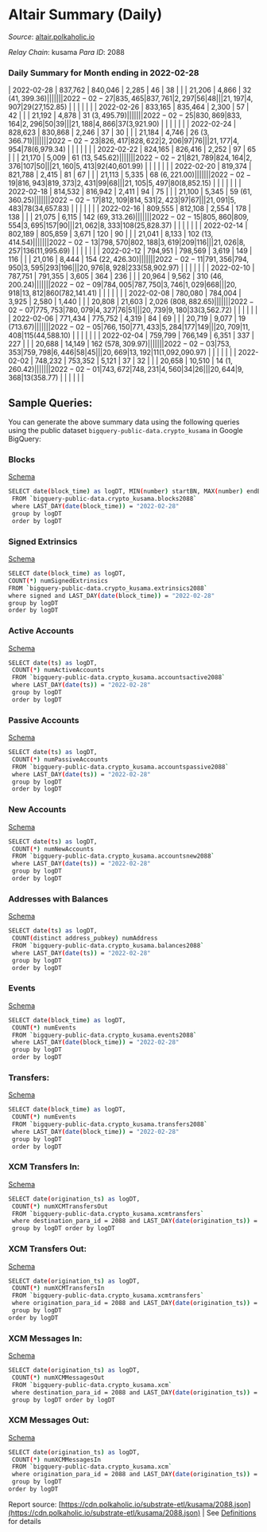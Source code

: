 # Altair Summary (Daily)

_Source_: [altair.polkaholic.io](https://altair.polkaholic.io)

*Relay Chain*: kusama
*Para ID*: 2088



### Daily Summary for Month ending in 2022-02-28


| 2022-02-28 | 837,762 | 840,046 | 2,285 | 46 | 38 |  |  | 21,206 | 4,866 | 32 ($41,399.36) |   |   |  |  |  |
| 2022-02-27 | 835,465 | 837,761 | 2,297 | 56 | 48 |  |  | 21,197 | 4,907 | 29 ($27,152.85) |   |   |  |  |  |
| 2022-02-26 | 833,165 | 835,464 | 2,300 | 57 | 42 |  |  | 21,192 | 4,878 | 31 ($3,495.79) |   |   |  |  |  |
| 2022-02-25 | 830,869 | 833,164 | 2,296 | 50 | 39 |  |  | 21,188 | 4,866 | 37 ($3,921.90) |   |   |  |  |  |
| 2022-02-24 | 828,623 | 830,868 | 2,246 | 37 | 30 |  |  | 21,184 | 4,746 | 26 ($3,366.71) |   |   |  |  |  |
| 2022-02-23 | 826,417 | 828,622 | 2,206 | 97 | 76 |  |  | 21,177 | 4,954 | 78 ($6,979.34) |   |   |  |  |  |
| 2022-02-22 | 824,165 | 826,416 | 2,252 | 97 | 65 |  |  | 21,170 | 5,009 | 61 ($13,545.62) |   |   |  |  |  |
| 2022-02-21 | 821,789 | 824,164 | 2,376 | 107 | 50 |  |  | 21,160 | 5,413 | 92 ($40,601.99) |   |   |  |  |  |
| 2022-02-20 | 819,374 | 821,788 | 2,415 | 81 | 67 |  |  | 21,113 | 5,335 | 68 ($6,221.00) |   |   |  |  |  |
| 2022-02-19 | 816,943 | 819,373 | 2,431 | 99 | 68 |  |  | 21,105 | 5,497 | 80 ($8,852.15) |   |   |  |  |  |
| 2022-02-18 | 814,532 | 816,942 | 2,411 | 94 | 75 |  |  | 21,100 | 5,345 | 59 ($61,360.25) |   |   |  |  |  |
| 2022-02-17 | 812,109 | 814,531 | 2,423 | 97 | 67 |  |  | 21,091 | 5,483 | 78 ($34,657.83) |   |   |  |  |  |
| 2022-02-16 | 809,555 | 812,108 | 2,554 | 178 | 138 |  |  | 21,075 | 6,115 | 142 ($69,313.26) |   |   |  |  |  |
| 2022-02-15 | 805,860 | 809,554 | 3,695 | 157 | 90 |  |  | 21,062 | 8,333 | 108 ($25,828.37) |   |   |  |  |  |
| 2022-02-14 | 802,189 | 805,859 | 3,671 | 120 | 90 |  |  | 21,041 | 8,133 | 102 ($13,414.54) |   |   |  |  |  |
| 2022-02-13 | 798,570 | 802,188 | 3,619 | 209 | 116 |  |  | 21,026 | 8,257 | 136 ($11,995.69) |   |   |  |  |  |
| 2022-02-12 | 794,951 | 798,569 | 3,619 | 149 | 116 |  |  | 21,016 | 8,444 | 154 ($22,426.30) |   |   |  |  |  |
| 2022-02-11 | 791,356 | 794,950 | 3,595 | 293 | 196 |  |  | 20,976 | 8,928 | 233 ($58,902.97) |   |   |  |  |  |
| 2022-02-10 | 787,751 | 791,355 | 3,605 | 364 | 236 |  |  | 20,964 | 9,562 | 310 ($46,200.24) |   |   |  |  |  |
| 2022-02-09 | 784,005 | 787,750 | 3,746 | 1,029 | 668 |  |  | 20,918 | 13,812 | 860 ($782,141.41) |   |   |  |  |  |
| 2022-02-08 | 780,080 | 784,004 | 3,925 | 2,580 | 1,440 |  |  | 20,808 | 21,603 | 2,026 ($808,882.65) |   |   |  |  |  |
| 2022-02-07 | 775,753 | 780,079 | 4,327 | 76 | 51 |  |  | 20,739 | 9,180 | 33 ($3,562.72) |   |   |  |  |  |
| 2022-02-06 | 771,434 | 775,752 | 4,319 | 84 | 69 |  |  | 20,719 | 9,077 | 19 ($713.67) |   |   |  |  |  |
| 2022-02-05 | 766,150 | 771,433 | 5,284 | 177 | 149 |  |  | 20,709 | 11,408 | 115 ($44,588.10) |   |   |  |  |  |
| 2022-02-04 | 759,799 | 766,149 | 6,351 | 337 | 227 |  |  | 20,688 | 14,149 | 162 ($578,309.97) |   |   |  |  |  |
| 2022-02-03 | 753,353 | 759,798 | 6,446 | 58 | 45 |  |  | 20,669 | 13,192 | 11 ($1,092,090.97) |   |   |  |  |  |
| 2022-02-02 | 748,232 | 753,352 | 5,121 | 37 | 32 |  |  | 20,658 | 10,510 | 14 ($1,260.42) |   |   |  |  |  |
| 2022-02-01 | 743,672 | 748,231 | 4,560 | 34 | 26 |  |  | 20,644 | 9,368 | 13 ($358.77) |   |   |  |  |  |

## Sample Queries:
You can generate the above summary data using the following queries using the public dataset `bigquery-public-data.crypto_kusama` in Google BigQuery:


### Blocks 

[Schema](https://github.com/colorfulnotion/substrate-etl/blob/main/schema/blocks.json)

```bash
SELECT date(block_time) as logDT, MIN(number) startBN, MAX(number) endBN, COUNT(*) numBlocks 
 FROM `bigquery-public-data.crypto_kusama.blocks2088`  
 where LAST_DAY(date(block_time)) = "2022-02-28" 
 group by logDT 
 order by logDT
```

### Signed Extrinsics 

[Schema](https://github.com/colorfulnotion/substrate-etl/blob/main/schema/extrinsics.json)

```bash
SELECT date(block_time) as logDT, 
COUNT(*) numSignedExtrinsics 
FROM `bigquery-public-data.crypto_kusama.extrinsics2088`  
where signed and LAST_DAY(date(block_time)) = "2022-02-28" 
group by logDT 
order by logDT
```

### Active Accounts 

[Schema](https://github.com/colorfulnotion/substrate-etl/blob/main/schema/accountsactive.json)

```bash
SELECT date(ts) as logDT, 
 COUNT(*) numActiveAccounts 
 FROM `bigquery-public-data.crypto_kusama.accountsactive2088` 
 where LAST_DAY(date(ts)) = "2022-02-28" 
 group by logDT 
 order by logDT
```

### Passive Accounts 

[Schema](https://github.com/colorfulnotion/substrate-etl/blob/main/schema/accountspassive.json)

```bash
SELECT date(ts) as logDT, 
 COUNT(*) numPassiveAccounts 
 FROM `bigquery-public-data.crypto_kusama.accountspassive2088` 
 where LAST_DAY(date(ts)) = "2022-02-28" 
 group by logDT 
 order by logDT
```

### New Accounts 

[Schema](https://github.com/colorfulnotion/substrate-etl/blob/main/schema/accountsnew.json)

```bash
SELECT date(ts) as logDT, 
 COUNT(*) numNewAccounts 
 FROM `bigquery-public-data.crypto_kusama.accountsnew2088` 
 where LAST_DAY(date(ts)) = "2022-02-28" 
 group by logDT
 order by logDT
```

### Addresses with Balances 

[Schema](https://github.com/colorfulnotion/substrate-etl/blob/main/schema/balances.json)

```bash
SELECT date(ts) as logDT,
 COUNT(distinct address_pubkey) numAddress 
 FROM `bigquery-public-data.crypto_kusama.balances2088` 
 where LAST_DAY(date(ts)) = "2022-02-28" 
 group by logDT 
 order by logDT
```

### Events 

[Schema](https://github.com/colorfulnotion/substrate-etl/blob/main/schema/events.json)

```bash
SELECT date(block_time) as logDT, 
 COUNT(*) numEvents 
 FROM `bigquery-public-data.crypto_kusama.events2088` 
 where LAST_DAY(date(block_time)) = "2022-02-28" 
 group by logDT 
 order by logDT
```

### Transfers:

[Schema](https://github.com/colorfulnotion/substrate-etl/blob/main/schema/transfers.json)

```bash
SELECT date(block_time) as logDT, 
 COUNT(*) numEvents 
 FROM `bigquery-public-data.crypto_kusama.transfers2088` 
 where LAST_DAY(date(block_time)) = "2022-02-28" 
 group by logDT 
 order by logDT
```

### XCM Transfers In: 

[Schema](https://github.com/colorfulnotion/substrate-etl/blob/main/schema/xcmtransfers.json)

```bash
SELECT date(origination_ts) as logDT, 
 COUNT(*) numXCMTransfersOut 
 FROM `bigquery-public-data.crypto_kusama.xcmtransfers` 
 where destination_para_id = 2088 and LAST_DAY(date(origination_ts)) = "2022-02-28" 
 group by logDT order by logDT
```

### XCM Transfers Out: 

[Schema](https://github.com/colorfulnotion/substrate-etl/blob/main/schema/xcmtransfers.json)

```bash
SELECT date(origination_ts) as logDT, 
 COUNT(*) numXCMTransfersIn 
 FROM `bigquery-public-data.crypto_kusama.xcmtransfers` 
 where origination_para_id = 2088 and LAST_DAY(date(origination_ts)) = "2022-02-28" 
 group by logDT 
order by logDT
```

### XCM Messages In: 

[Schema](https://github.com/colorfulnotion/substrate-etl/blob/main/schema/xcm.json)

```bash
SELECT date(origination_ts) as logDT, 
 COUNT(*) numXCMMessagesOut 
 FROM `bigquery-public-data.crypto_kusama.xcm` 
 where destination_para_id = 2088 and LAST_DAY(date(origination_ts)) = "2022-02-28" 
 group by logDT order by logDT
```

### XCM Messages Out: 

[Schema](https://github.com/colorfulnotion/substrate-etl/blob/main/schema/xcm.json)

```bash
SELECT date(origination_ts) as logDT, 
 COUNT(*) numXCMMessagesIn 
 FROM `bigquery-public-data.crypto_kusama.xcm` 
 where origination_para_id = 2088 and LAST_DAY(date(origination_ts)) = "2022-02-28" 
 group by logDT 
order by logDT
```


Report source: [https://cdn.polkaholic.io/substrate-etl/kusama/2088.json](https://cdn.polkaholic.io/substrate-etl/kusama/2088.json) | See [Definitions](/DEFINITIONS.md) for details
